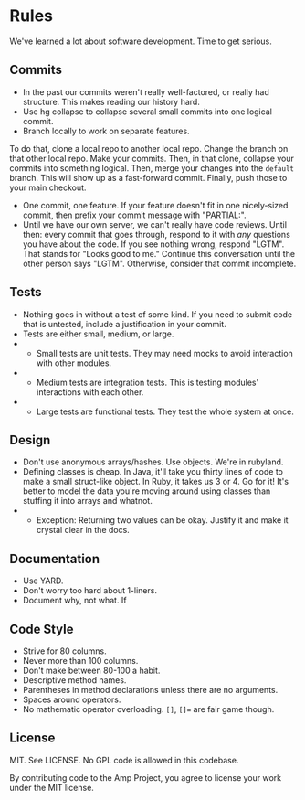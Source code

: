 # Rules

We've learned a lot about software development. Time to get serious.

## Commits

* In the past our commits weren't really well-factored, or really had structure. This makes reading our history hard.
* Use hg collapse to collapse several small commits into one logical commit.
* Branch locally to work on separate features. 

To do that, clone a local repo to another local repo. Change the branch on that other local repo. Make your commits. Then, in that clone, collapse your commits into something logical. Then, merge your changes into the `default` branch. This will show up as a fast-forward commit. Finally, push those to your main checkout. 

* One commit, one feature. If your feature doesn't fit in one nicely-sized commit, then prefix your commit message with "PARTIAL:".
* Until we have our own server, we can't really have code reviews. Until then: every commit that goes through, respond to it with *any* questions you have about the code. If you see nothing wrong, respond "LGTM". That stands for "Looks good to me." Continue this conversation until the other person says "LGTM". Otherwise, consider that commit incomplete.

## Tests

* Nothing goes in without a test of some kind. If you need to submit code that is untested, include a justification in your commit.
* Tests are either small, medium, or large.
* * Small tests are unit tests. They may need mocks to avoid interaction with other modules.
* * Medium tests are integration tests. This is testing modules' interactions with each other.
* * Large tests are functional tests. They test the whole system at once.

## Design

* Don't use anonymous arrays/hashes. Use objects. We're in rubyland.
* Defining classes is cheap. In Java, it'll take you thirty lines of code to make a small struct-like object. In Ruby, it takes us 3 or 4. Go for it! It's better to model the data you're moving around using classes than stuffing it into arrays and whatnot.
* * Exception: Returning two values can be okay. Justify it and make it crystal clear in the docs.

## Documentation

* Use YARD.
* Don't worry too hard about 1-liners.
* Document why, not what. If

## Code Style

* Strive for 80 columns.
* Never more than 100 columns.
* Don't make between 80-100 a habit.
* Descriptive method names.
* Parentheses in method declarations unless there are no arguments.
* Spaces around operators.
* No mathematic operator overloading. `[]`, `[]=` are fair game though.

## License

MIT. See LICENSE. No GPL code is allowed in this codebase.

By contributing code to the Amp Project, you agree to license your work under the MIT license.